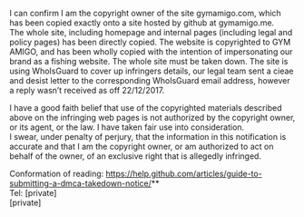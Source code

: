 I can confirm I am the copyright owner of the site gymamigo.com, which has been copied exactly onto a site hosted by github at gymamigo.me.  
The whole site, including homepage and internal pages (including legal and policy pages) has been directly copied. The website is copyrighted to GYM AMIGO, and has been wholly copied with the intention of impersonating our brand as a fishing website.   The whole site must be taken down. The site is using WhoIsGuard to cover up infringers details, our legal team sent a cieae and desist letter to the corresponding WhoIsGuard email address, however a reply wasn’t received as off 22/12/2017.

I have a good faith belief that use of the copyrighted materials described above on the infringing web pages is not authorized by the copyright owner, or its agent, or the law. I have taken fair use into consideration.  
I swear, under penalty of perjury, that the information in this notification is accurate and that I am the copyright owner, or am authorized to act on behalf of the owner, of an exclusive right that is allegedly infringed.  

Conformation of reading: https://help.github.com/articles/guide-to-submitting-a-dmca-takedown-notice/**  
Tel: [private]  
[private]  
